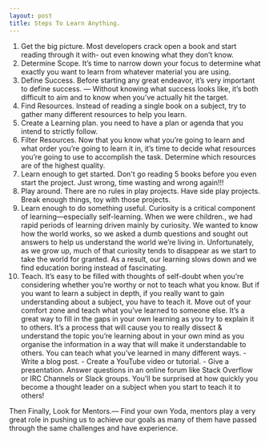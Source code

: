 ```yaml
---
layout: post
title: Steps To Learn Anything.
---
```






1. Get the big picture. Most developers crack open a book and start reading through it with- out even knowing what they don’t know.
2. Determine Scope. It’s time to narrow down your focus to determine what exactly you want to learn from whatever material you are using.
3. Define Success. Before starting any great endeavor, it’s very important to define success.
 — Without knowing what success looks like, it’s both difficult to aim and to know when you’ve actually hit the target.
4. Find Resources. Instead of reading a single book on a subject, try to gather many different resources to help you learn.
5. Create a Learning plan. you need to have a plan or agenda that you intend to strictly follow.
6. Filter Resources. Now that you know what you’re going to learn and what order you’re going to learn it in, it’s time to decide what resources you’re going to use to accomplish the task. Determine which resources are of the highest quality.
7. Learn enough to get started. Don't go reading 5 books before you even start the project. Just wrong, time wasting and wrong again!!!
8. Play around. There are no rules in play projects. Have side play projects. Break enough things, toy with those projects.
9. Learn enough to do something useful. Curiosity is a critical component of learning—especially self-learning. When we were children.,  we had rapid periods of learning driven mainly by curiosity. We wanted to know how the world works, so we asked a dumb questions and sought out answers to help us understand the world we’re living in. Unfortunately, as we grow up, much of that curiosity tends to disappear as we start to take the world for granted. As a result, our learning slows down and we find education boring instead of fascinating.
10. Teach. It’s easy to be filled with thoughts of self-doubt when you’re considering whether you’re worthy or not to teach what you know.
  But if you want to learn a subject in depth, if you really want to gain understanding about a subject, you have to teach it. Move out of your comfort zone and teach what you’ve learned to someone else. It’s a great way to fill in the gaps in your own learning as you try to explain it to others.
It’s a process that will cause you to really dissect & understand the topic you’re learning about in your own mind as you organise the information in a way that will make it understandable to others.
You can teach what you’ve learned in many different ways. - Write a blog post. - Create a YouTube video or tutorial. - Give a presentation. Answer questions in an online forum like Stack Overflow or IRC Channels or Slack groups. You'll be surprised at how quickly you become a thought leader on a subject when you start to teach it to others!
 

Then Finally, Look for Mentors.—  Find your own Yoda, mentors play a very great role in pushing us to achieve our goals as many of them have passed through the same challenges and have experience.
